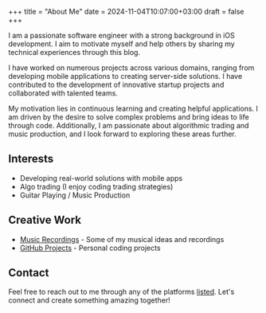 +++
title = "About Me"
date = 2024-11-04T10:07:00+03:00
draft = false
+++

I am a passionate software engineer with a strong background in iOS development. I aim to motivate myself and help others by sharing my technical experiences through this blog.

I have worked on numerous projects across various domains, ranging from developing mobile applications to creating server-side solutions. I have contributed to the development of innovative startup projects and collaborated with talented teams.

My motivation lies in continuous learning and creating helpful applications. I am driven by the desire to solve complex problems and bring ideas to life through code. Additionally, I am passionate about algorithmic trading and music production, and I look forward to exploring these areas further.

## Interests
- Developing real-world solutions with mobile apps
- Algo trading (I enjoy coding trading strategies)
- Guitar Playing / Music Production

## Creative Work
- [Music Recordings](https://soundcloud.com/eraydiler) - Some of my musical ideas and  recordings
- [GitHub Projects](https://github.com/eraydiler) - Personal coding projects

## Contact
Feel free to reach out to me through any of the platforms [listed](/). Let's connect and create something amazing together!